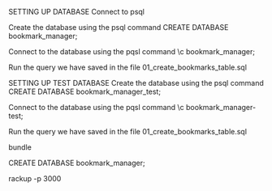SETTING UP DATABASE
Connect to psql

Create the database using the psql command CREATE DATABASE bookmark_manager;

Connect to the database using the pqsl command \c bookmark_manager;

Run the query we have saved in the file 01_create_bookmarks_table.sql 



SETTING UP TEST DATABASE
Create the database using the psql command CREATE DATABASE bookmark_manager_test;

Connect to the database using the pqsl command \c bookmark_manager-test;

Run the query we have saved in the file 01_create_bookmarks_table.sql



bundle

CREATE DATABASE bookmark_manager;

rackup -p 3000

